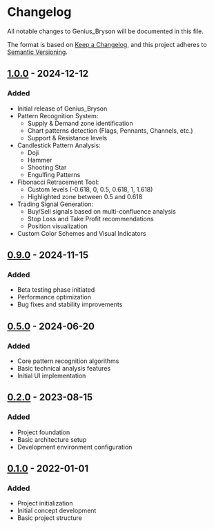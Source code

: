 # Changelog

All notable changes to Genius_Bryson will be documented in this file.

The format is based on [Keep a Changelog](https://keepachangelog.com/en/1.0.0/),
and this project adheres to [Semantic Versioning](https://semver.org/spec/v2.0.0.html).

## [1.0.0] - 2024-12-12
### Added
- Initial release of Genius_Bryson
- Pattern Recognition System:
  - Supply & Demand zone identification
  - Chart patterns detection (Flags, Pennants, Channels, etc.)
  - Support & Resistance levels
- Candlestick Pattern Analysis:
  - Doji
  - Hammer
  - Shooting Star
  - Engulfing Patterns
- Fibonacci Retracement Tool:
  - Custom levels (-0.618, 0, 0.5, 0.618, 1, 1.618)
  - Highlighted zone between 0.5 and 0.618
- Trading Signal Generation:
  - Buy/Sell signals based on multi-confluence analysis
  - Stop Loss and Take Profit recommendations
  - Position visualization
- Custom Color Schemes and Visual Indicators

## [0.9.0] - 2024-11-15
### Added
- Beta testing phase initiated
- Performance optimization
- Bug fixes and stability improvements

## [0.5.0] - 2024-06-20
### Added
- Core pattern recognition algorithms
- Basic technical analysis features
- Initial UI implementation

## [0.2.0] - 2023-08-15
### Added
- Project foundation
- Basic architecture setup
- Development environment configuration

## [0.1.0] - 2022-01-01
### Added
- Project initialization
- Initial concept development
- Basic project structure

[1.0.0]: https://github.com/nyaliti/Genius_Bryson/releases/tag/v1.0.0
[0.9.0]: https://github.com/nyaliti/Genius_Bryson/releases/tag/v0.9.0
[0.5.0]: https://github.com/nyaliti/Genius_Bryson/releases/tag/v0.5.0
[0.2.0]: https://github.com/nyaliti/Genius_Bryson/releases/tag/v0.2.0
[0.1.0]: https://github.com/nyaliti/Genius_Bryson/releases/tag/v0.1.0
